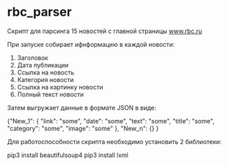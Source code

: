# rbc_parser
Скрипт для парсинга 15 новостей с главной страницы www.rbc.ru


При запуске собирает ифнформацию в каждой новости:

1. Заголовок
2. Дата публикации
3. Ссылка на новость
4. Категория новости
5. Ссылка на картинку новости
6. Полный текст новости


Затем выгружает данные в формате JSON в виде:

{"New_1": {
        "link": "some",
        "date": "some",
        "text": "some",
        "title": "some",
        "category": "some",
        "image": "some"
    },
   "New_n": {}
}


Для работоспособности скрипта необходимо установить 2 библиотеки:

pip3 install beautifulsoup4
pip3 install lxml
